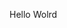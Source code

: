 Hello Wolrd

























































































































































































































































































































































































































































































































































































































































































































































































































































































































































































































































































































































































































































































































































































































































































































































































































































































































































































































































































































































































































































































































































































































































































































































































































































































































































































































































































































